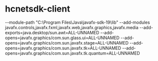 # hcnetsdk-client

--module-path
"C:\Program Files\Java\javafx-sdk-19\lib"
--add-modules
javafx.controls,javafx.fxml,javafx.web,javafx.graphics,javafx.media
--add-exports=java.desktop/sun.awt=ALL-UNNAMED
--add-opens=javafx.graphics/com.sun.glass.ui=ALL-UNNAMED
--add-opens=javafx.graphics/com.sun.javafx.stage=ALL-UNNAMED
--add-opens=javafx.graphics/com.sun.javafx.tk=ALL-UNNAMED
--add-opens=javafx.graphics/com.sun.javafx.tk.quantum=ALL-UNNAMED